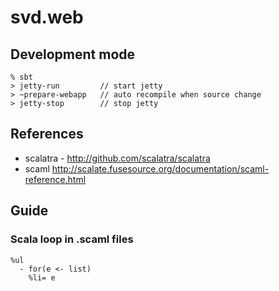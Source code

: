 # svd.web

## Development mode

    % sbt
    > jetty-run         // start jetty
    > ~prepare-webapp   // auto recompile when source change
    > jetty-stop        // stop jetty

## References
- scalatra - http://github.com/scalatra/scalatra
- scaml http://scalate.fusesource.org/documentation/scaml-reference.html


## Guide

### Scala loop in .scaml files

    %ul
      - for(e <- list)
        %li= e
